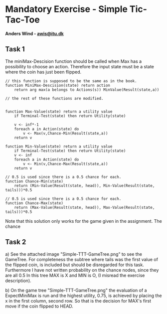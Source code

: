 # Mandatory Exercise - Simple Tic-Tac-Toe
**Anders Wind - awis@itu.dk**
## Task 1

The miniMax-Descision function should be called when Max has a possibility to choose an action. Therefore the input state must be a state where the coin has just been flipped.

    // this function is supposed to be the same as in the book.
    function MiniMax-Descision(state) return action
        return arg max(a belongs to Actions(s)) MinValue(Result(state,a))

    // the rest of these functions are modified.


    function Max-Value(state) return a utility value
        if Terminal-Test(state) then return Utility(state)

        v <- inf*-1
        foreach a in Action(state) do
            v <- Max(v,Chance-Min(Result(state,a))
        return v

    function Min-Value(state) return a utility value
        if Terminal-Test(state) then return Utility(state)
        v <- inf
        foreach a in Action(state) do
            v <- Min(v,Chance-Max(Result(state,a))
        return v

    // 0.5 is used since there is a 0.5 chance for each.
    function Chance-Min(state)
        return (Min-Value(Result(state, head)), Min-Value(Result(state, tails)))*0.5

    // 0.5 is used since there is a 0.5 chance for each.
    function Chance-Max(state)
        return (Max-Value(Result(state, head)), Max-Value(Result(state, tails)))*0.5

Note that this solution only works for the game given in the assignment. The chance

## Task 2
a)
See the attached image "Simple-TTT-GameTree.png" to see the GameTree. For completeness the subtree where tails was the first value of the flipped coin, is included but should be disregarded for this task. Furthermore I have not written probability on the chance nodes, since they are all 0.5
In this tree MAX is X and MIN is O, (I misread the exercise description).

b)
On the game tree "Simple-TTT-GameTree.png" the evaluation of a ExpectMiniMax is run and the highest utility, 0.75, is achieved by placing the x in the first column, second row.
So that is the decision for MAX's first move if the coin flipped to HEAD.
